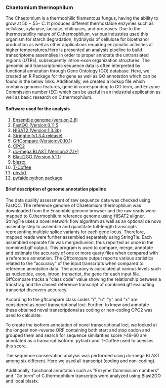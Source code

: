 ### Chaetomium thermophilum 
The Chaetomium is a thermophilic filamentous fungus, having the ability to grow at 50 − 55◦ C. It produces different thermostable enzymes such as cellulase, xylanase, laccase, chitinases, and proteases. Due to the thermostability nature of C.thermophilum, various industries used this organism for starch degradation, hydrolysis of cellulose for bioethanol production as well as other applications requiring enzymatic activities at higher temperatures.Here is presented an analysis pipeline to build transcriptome assemblies in order to proper annotate the untranslated regions (UTRs), subsequently intron-exon organization structures. The genomic and transcriptomic sequence data is often interpreted by functional annotation through Gene Ontology (GO) database. Here, we created an R Package for the gene as well as GO annotation which can be found in the below links. Additionally, we created a lookup file which contains genomic features, gene id corresponding to GO term, and Enzyme Commission number (EC) which can be useful in an industrial application as well as basic research on C.thermophilum.
#### Software used for the analysis

1. [Ensemble genome (version 2.8)](https://fungi.ensembl.org) 
2. [FastQC (Version:0.11.5](https://www.bioinformatics.babraham.ac.uk/projects/fastqc/)
3. [HISAT2 (Version:1.3.3b)](http://daehwankimlab.github.io/hisat2/)
4. [Stringtie (v1.3.4 release)](https://ccb.jhu.edu/software/stringtie/)
5. [GffCompare (Version:v0.10.1)](https://ccb.jhu.edu/software/stringtie/gffcompare.shtml)
6. [CPC2](http://cpc2.gao-lab.org/)
7. [dc-mega BLAST (Version:2.7.1+)](https://blast.ncbi.nlm.nih.gov/)
8. [Blast2GO (Version 5.1.1)](http://docs.blast2go.com/)
9. [blastx.](https://blast.ncbi.nlm.nih.gov/)
10. [T-Coffee](http://tcoffee.crg.cat/)
11. [phyloT](https://phylot.biobyte.de/)
12. [pyfaidx python package](https://pypi.org/project/pyfaidx/)

#### Brief description of genome annotation pipeline 

The data quality assessment of raw sequence data was checked using FastQC. 
The reference genome of Chaetomium thermophilum was downloaded from the Ensemble genome browser and the raw reads were mapped to C.thermophilum reference genome using HISAT2 aligner. 
StringTie uses a novel network flow algorithm as well as an optional de novo assembly step to assemble and quantitate full-length transcripts representing multiple splice variants for each gene locus. Therefore, mapped reads were further assembled separately using StringTie. Each assembled separate file was merged/union, thus reported as once in the combined.gtf output. 
This program is used to compare, merge, annotate and estimate the accuracy of one or more query files when compared with a reference annotation. The Gffcompare output reports various statistics related to the “accuracy” of the input transcripts when compared to reference annotation data. The accuracy is calculated at various levels such as nucleotide, exon, intron, transcript, the gene for each input file. GffCompare tracks a "class code" value showing the relationship between a transfrag and the closest reference transcript of combined.gtf evaluating transcript discovery accuracy.

According to the gffcompare class codes "i", "u", "y" and "x" are considered as novel transcriptional loci. Further, to know and annotate these obtained novel transcriptional as coding or non-coding CPC2 was used to calculate.

To create the isoform annotation of novel transcriptional loci, we looked at the longest non-reverse ORF containing both start and stop codon and grouped them and search for sequence similarities score >49-60 are annotated as a transcript isoform. pyfaidx and T-Coffee used to acesses this score. 

The sequence conservation analysis was performed using dc-mega BLAST among six different. Here we used all transcript (coding and non-coding).

Additionally, functional annotation such as "Enzyme Commission numbers" and "Go term" of C.thermophilum transcripts were analyzed using Blast2GO and local blastx. 

